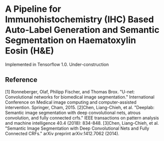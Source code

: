 # A Pipeline for Immunohistochemistry (IHC) Based Auto-Label Generation and Semantic Segmentation on Haematoxylin Eosin (H&E)
Implemented in Tensorflow 1.0. Under-construction

## Reference 
[1] Ronneberger, Olaf, Philipp Fischer, and Thomas Brox. "U-net: Convolutional networks for biomedical image segmentation." International Conference on Medical image computing and computer-assisted intervention. Springer, Cham, 2015.
[2]Chen, Liang-Chieh, et al. "Deeplab: Semantic image segmentation with deep convolutional nets, atrous convolution, and fully connected crfs." IEEE transactions on pattern analysis and machine intelligence 40.4 (2018): 834-848.
[3]Chen, Liang-Chieh, et al. "Semantic Image Segmentation with Deep Convolutional Nets and Fully Connected CRFs." arXiv preprint arXiv:1412.7062 (2014).